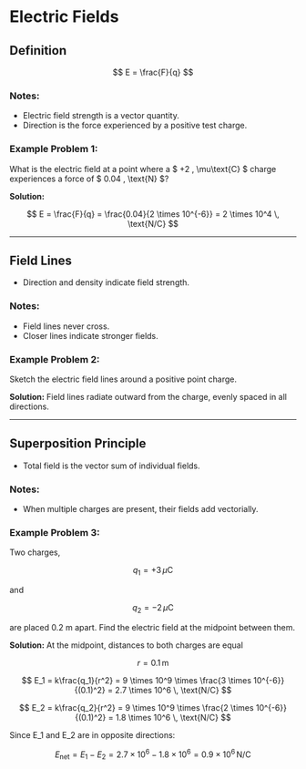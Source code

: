 # Electric Fields

## Definition

$$
E = \frac{F}{q}
$$

### Notes:
- Electric field strength is a vector quantity.
- Direction is the force experienced by a positive test charge.

### Example Problem 1:
What is the electric field at a point where a $ +2 \, \mu\text{C} $ charge experiences a force of $ 0.04 \, \text{N} $?

**Solution:**

$$
E = \frac{F}{q} = \frac{0.04}{2 \times 10^{-6}} = 2 \times 10^4 \, \text{N/C}
$$

---

## Field Lines
- Direction and density indicate field strength.

### Notes:
- Field lines never cross.
- Closer lines indicate stronger fields.

### Example Problem 2:
Sketch the electric field lines around a positive point charge.

**Solution:**
Field lines radiate outward from the charge, evenly spaced in all directions.

---

## Superposition Principle
- Total field is the vector sum of individual fields.

### Notes:
- When multiple charges are present, their fields add vectorially.

### Example Problem 3:
Two charges, 

$$
q_1 = +3 \, \mu\text{C} 
$$

and 

$$
q_2 = -2 \, \mu\text{C} 
$$ 

are placed 0.2 m apart. Find the electric field at the midpoint between them.

**Solution:**
At the midpoint, distances to both charges are equal

$$ 
r = 0.1 \, \text{m} 
$$

$$
E_1 = k\frac{q_1}{r^2} = 9 \times 10^9 \times \frac{3 \times 10^{-6}}{(0.1)^2} = 2.7 \times 10^6 \, \text{N/C}
$$

$$
E_2 = k\frac{q_2}{r^2} = 9 \times 10^9 \times \frac{2 \times 10^{-6}}{(0.1)^2} = 1.8 \times 10^6 \, \text{N/C}
$$

Since E_1  and  E_2 are in opposite directions:

$$
E_{\text{net}} = E_1 - E_2 = 2.7 \times 10^6 - 1.8 \times 10^6 = 0.9 \times 10^6 \, \text{N/C}
$$
